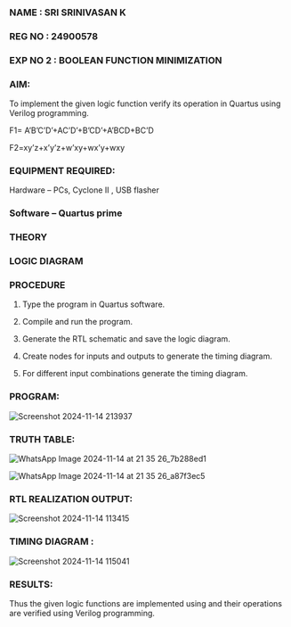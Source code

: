 ### NAME : SRI SRINIVASAN K
### REG NO : 24900578
### EXP NO 2 : BOOLEAN FUNCTION MINIMIZATION

### **AIM:**

To implement the given logic function verify its operation in Quartus using Verilog programming.

F1= A’B’C’D’+AC’D’+B’CD’+A’BCD+BC’D 

F2=xy’z+x’y’z+w’xy+wx’y+wxy

### **EQUIPMENT REQUIRED:**

Hardware – PCs, Cyclone II , USB flasher

### **Software – Quartus prime**

### **THEORY**

### **LOGIC DIAGRAM**

### **PROCEDURE**

1.	Type the program in Quartus software.

2.	Compile and run the program.

3.	Generate the RTL schematic and save the logic diagram.

4.	Create nodes for inputs and outputs to generate the timing diagram.

5.	For different input combinations generate the timing diagram.


### **PROGRAM:**
![Screenshot 2024-11-14 213937](https://github.com/user-attachments/assets/bd946e23-70b1-491c-b812-c25b1918abc0)


### **TRUTH TABLE:**

![WhatsApp Image 2024-11-14 at 21 35 26_7b288ed1](https://github.com/user-attachments/assets/23dc7096-a7d8-4273-9fe2-6f398d2639a7)

![WhatsApp Image 2024-11-14 at 21 35 26_a87f3ec5](https://github.com/user-attachments/assets/66e67f12-7d48-406e-a0a5-6e21120aa0ea)


### **RTL REALIZATION OUTPUT:** 
![Screenshot 2024-11-14 113415](https://github.com/user-attachments/assets/80625570-3f20-4afe-9deb-de7868e107cc)


### **TIMING DIAGRAM :**
![Screenshot 2024-11-14 115041](https://github.com/user-attachments/assets/cae72265-5045-4489-af64-1384df4f150d)


### **RESULTS:**

Thus the given logic functions are implemented using and their operations are verified using Verilog programming.

